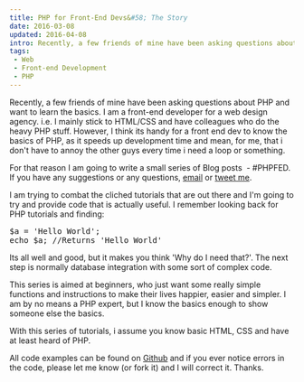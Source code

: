 ```yaml
---
title: PHP for Front-End Devs&#58; The Story
date: 2016-03-08
updated: 2016-04-08
intro: Recently, a few friends of mine have been asking questions about PHP and want to learn the basics. I am a front-end developer for a web design agency. i.e. ...
tags:
 - Web
 - Front-end Development
 - PHP
---
```


<p>Recently, a few friends of mine have been asking questions about PHP and want to learn the basics. I am a front-end developer for a web design agency. i.e. I mainly stick to HTML/CSS and have colleagues who do the heavy PHP stuff. However, I think its handy for a front end dev to know the basics of PHP, as it speeds up development time and mean, for me, that i don't have to annoy the other guys every time i need a loop or something.</p>

<p>For that reason I am going to write a small series of Blog posts &nbsp;- #PHPFED. If you have any suggestions or any questions, <a href="/cdn-cgi/l/email-protection#92fffbf9f7e1e6e0f7f7e6ebd2f5fff3fbfebcf1fdff">email</a> or <a href="http://www.twitter.com/mikestreety">tweet me</a>.</p>



<p>I am trying to combat the cliched tutorials that are out there and I'm going to try and provide code that is actually useful. I remember looking back for PHP tutorials and finding:</p>



<pre class="language-php">$a = 'Hello World';
echo $a; //Returns 'Hello World'</pre>





<p>Its all well and good, but it makes you think 'Why do I need that?'. The next step is normally database integration with some sort of complex code.</p>



<p>This series is aimed at beginners, who just want some really simple functions and instructions to make their lives happier, easier and simpler. I am by no means a PHP expert, but I know the basics enough to show someone else the basics.</p>



<p>With this series of tutorials, i assume you know basic HTML, CSS and have at least heard of PHP.</p>



<p>All code examples can be found on&nbsp;<a href="https://github.com/mikestreety/PHPFED">Github</a>&nbsp;and if&nbsp;you ever notice errors in the code, please let me know (or fork it) and I will correct it. Thanks.</p>